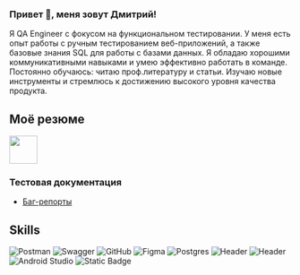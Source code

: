 ### Привет 👋, меня зовут Дмитрий!


Я QA Engineer с фокусом на функциональном тестировании. У меня есть опыт работы с ручным тестированием веб-приложений, а также базовые знания SQL для работы с базами данных. Я обладаю хорошими коммуникативными навыками и умею эффективно работать в команде. Постоянно обучаюсь: читаю проф.литературу и статьи. Изучаю новые инструменты и стремлюсь к достижению высокого уровня качества продукта.

## Моё резюме
<a href="https://cheboksary.hh.ru/resume/7f09bd44ff0b73f54f0039ed1f444969375876">
  <img src="https://hhcdn.ru/ichameleon/00181.png" height="50">
</a>

### Тестовая документация
- [Баг-репорты](баг-репорты)


## Skills
![Postman](https://img.shields.io/badge/Postman-FF6C37?style=for-the-badge&logo=postman&logoColor=white)
![Swagger](https://img.shields.io/badge/-Swagger-%23Clojure?style=for-the-badge&logo=swagger&logoColor=white)
![GitHub](https://img.shields.io/badge/github-%23121011.svg?style=for-the-badge&logo=github&logoColor=white)
![Figma](https://img.shields.io/badge/figma-%23F24E1E.svg?style=for-the-badge&logo=figma&logoColor=white)
![Postgres](https://img.shields.io/badge/postgres-%23316192.svg?style=for-the-badge&logo=postgresql&logoColor=white)
![Header](https://img.shields.io/badge/DevTools-090909?style=for-the-badge&logo=googlechrome&logoColor=2674f2)
![Header](https://img.shields.io/badge/CharlesProxy-090909?style=for-the-badge&logo=charlesproxy&logoColor=8cc4d7)
![Android Studio](https://img.shields.io/badge/Android%20Studio-3DDC84.svg?style=for-the-badge&logo=android-studio&logoColor=white)
![Static Badge](https://img.shields.io/badge/Qase-8A2BE2?style=for-the-badge)





 




